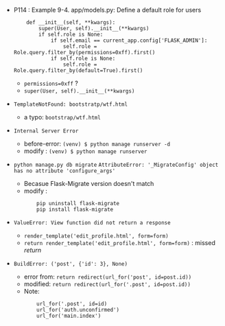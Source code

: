 
*  P114 : Example 9-4. app/models.py: Define a default role for users
    ```
        def __init__(self, **kwargs):
            super(User, self).__init__(**kwargs)
            if self.role is None:
                if self.email == current_app.config['FLASK_ADMIN']:
                    self.role = Role.query.filter_by(permissions=0xff).first()
                if self.role is None:
                    self.role = Role.query.filter_by(default=True).first()
    ```
    
    * `permissions=0xff` ?
    * `super(User, self).__init__(**kwargs)`
    
    
* `TemplateNotFound: bootstratp/wtf.html`
    * a typo: `bootstrap/wtf.html`
    
* `Internal Server Error`
    * before-error: `(venv) $ python manage runserver -d`
    * modify : `(venv) $ python manage runserver`

* `python manage.py db migrate`
    `AttributeError: '_MigrateConfig' object has no attribute 'configure_args'`
    * Becasue Flask-Migrate version doesn't match
    * modify : 
        ```
            pip uninstall flask-migrate
            pip install flask-migrate
        ```
        
* `ValueError: View function did not return a response`
    * `render_template('edit_profile.html', form=form)`
    * `return render_template('edit_profile.html', form=form)` : missed *return*
    
* `BuildError: ('post', {'id': 3}, None)`
    * error from: `return redirect(url_for('post', id=post.id))`
    * modified:
        `return redirect(url_for('.post', id=post.id))` 
    * Note:
        ```
            url_for('.post', id=id)
            url_for('auth.unconfirmed')
            url_for('main.index')
        ```
    